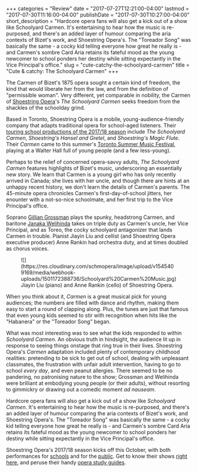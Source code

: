 +++
categories = "Review"
date = "2017-07-27T12:21:00-04:00"
lastmod = "2017-07-30T11:16:00-04:00"
publishDate = "2017-07-30T10:27:00-04:00"
short_description = "Hardcore opera fans will also get a kick out of a show like Schoolyard Carmen. It&#039;s entertaining to hear how the music is re-purposed, and there&#039;s an added layer of humour comparing the aria contexts of Bizet&#039;s work, and Shoestring Opera&#039;s. The &quot;Toreador Song&quot; was basically the same - a cocky kid telling everyone how great he really is - and Carmen&#039;s sombre Card Aria retains its fateful mood as the young newcomer to school ponders her destiny while sitting expectantly in the Vice Principal&#039;s office."
slug = "cute-catchy-the-schoolyard-carmen"
title = "Cute &amp; catchy: The Schoolyard Carmen"
+++

The Carmen of Bizet's 1875 opera sought a certain kind of freedom, the kind that would liberate her from the law, and from the definition of "permissible woman". Very different, yet comparable in nobility, the Carmen of [Shoestring Opera](/scene/companies/shoestring-opera/)'s *The Schoolyard Carmen* seeks freedom from the shackles of the schoolday grind.

Based in Toronto, Shoestring Opera is a mobile, young-audience-friendly company that adapts traditional opera for school-aged listeners. Their [touring school productions of the 2017/18 season](http://shoestringopera.com/school-performances.html) include *The Schoolyard Carmen*, *Shoestring's Hansel and Gretel*, and *Shoestring's Magic Flute*. Their *Carmen* came to this summer's [Toronto Summer Music Festival](http://www.torontosummermusic.com/2017-festival/2017-calendar/), playing at a Walter Hall full of young people (and a few less-young).

Perhaps to the relief of concerned opera-savvy adults, *The Schoolyard Carmen* features highlights of Bizet's music, underscoring an essentially new story. We learn that Carmen is a young girl who has only recently arrived in Canada; she lives with her uncle, and though there are hints at an unhappy recent history, we don't learn the details of Carmen's parents. The 45-minute opera chronicles Carmen's first-day-of-school jitters, her enounter with a not-so-nice schoolmate, and her first trip to the Vice Principal's office.

Soprano [Gillian Grossman](/scene/people/gillian-grossman/) plays the spunky, headstrong Carmen, and baritone [Janaka Welihinda](/scene/people/janaka-welihinda/) takes on triple duty as Carmen's uncle, her Vice Principal, and as Toreo, the cocky schoolyard antagonizer that lands Carmen in trouble. Pianist Jiayin Liu and cellist (and Shoestring Opera executive producer) Anne Rankin had orchestra duty, and at times doubled as chorus voices.

<figure data-type="image">
![](https://res.cloudinary.com/schmopera/image/upload/v1545409169/media/webhook-uploads/1501172388736/Schoolyard%20Carmen%20Music.jpg)
<figcaption>Jiayin Liu (piano) and Anne Rankin (cello) of Shoestring Opera.</figcaption>
</figure>

When you think about it, *Carmen* is a great musical pick for young audiences; the numbers are filled with dance and rhythm, making them easy to start a round of clapping along. Plus, the tunes are just that famous that even young kids seemed to stir with recognition when hits like the "Habanera" or the "Toreador Song" began.

What was most interesting was to see what the kids responded to within *Schoolyard Carmen*. An obvious truth in hindsight, the audience lit up in response to seeing things onstage that ring true in their lives. Shoestring Opera's *Carmen* adaptation included plenty of contemporary childhood realities: pretending to be sick to get out of school, dealing with unpleasant classmates, the frustration with unfair adult intervention, having to go to school *every day*, and even peanut allergies. There seemed to be no pandering, no patronising nature to the show; Grossman and Welihinda were brilliant at embodying young people (or their adults), without resorting to gimmickry or drawing out a comedic moment *ad nauseam*.

Hardcore opera fans will also get a kick out of a show like *Schoolyard Carmen*. It's entertaining to hear how the music is re-purposed, and there's an added layer of humour comparing the aria contexts of Bizet's work, and Shoestring Opera's. The "Toreador Song" was basically the same - a cocky kid telling everyone how great he really is - and Carmen's sombre Card Aria retains its fateful mood as the young newcomer to school ponders her destiny while sitting expectantly in the Vice Principal's office.

Shoestring Opera's 2017/18 season kicks off this October, with both performances for [schools](http://shoestringopera.com/school-performances.html) and for the [public](http://shoestringopera.com/public-performances.html). Get to know their shows [right here](http://shoestringopera.com/shows.html), and peruse their handy [opera study guides](http://shoestringopera.com/studyguides.html).
